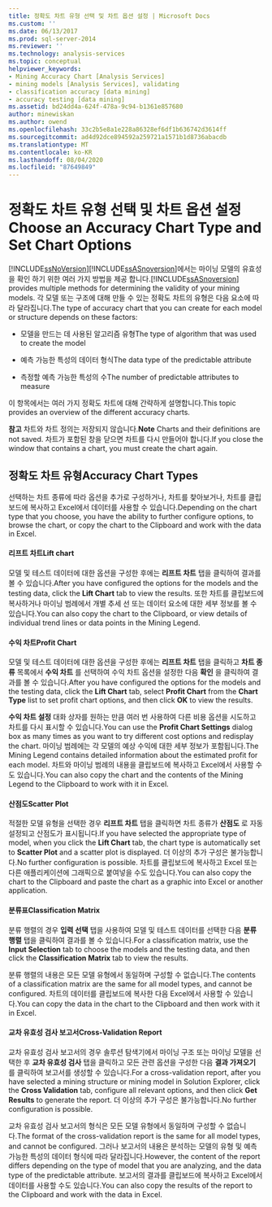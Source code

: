 ```yaml
---
title: 정확도 차트 유형 선택 및 차트 옵션 설정 | Microsoft Docs
ms.custom: ''
ms.date: 06/13/2017
ms.prod: sql-server-2014
ms.reviewer: ''
ms.technology: analysis-services
ms.topic: conceptual
helpviewer_keywords:
- Mining Accuracy Chart [Analysis Services]
- mining models [Analysis Services], validating
- classification accuracy [data mining]
- accuracy testing [data mining]
ms.assetid: bd24dd4a-624f-478a-9c94-b1361e857680
author: minewiskan
ms.author: owend
ms.openlocfilehash: 33c2b5e8a1e228a86328ef6df1b636742d3614ff
ms.sourcegitcommit: ad4d92dce894592a259721a1571b1d8736abacdb
ms.translationtype: MT
ms.contentlocale: ko-KR
ms.lasthandoff: 08/04/2020
ms.locfileid: "87649849"
---
```

# <a name="choose-an-accuracy-chart-type-and-set-chart-options"></a><span data-ttu-id="3bac1-102">정확도 차트 유형 선택 및 차트 옵션 설정</span><span class="sxs-lookup"><span data-stu-id="3bac1-102">Choose an Accuracy Chart Type and Set Chart Options</span></span>
  [!INCLUDE[ssNoVersion](../../includes/ssnoversion-md.md)]<span data-ttu-id="3bac1-103">[!INCLUDE[ssASnoversion](../../includes/ssasnoversion-md.md)]에서는 마이닝 모델의 유효성을 확인 하기 위한 여러 가지 방법을 제공 합니다.</span><span class="sxs-lookup"><span data-stu-id="3bac1-103">[!INCLUDE[ssASnoversion](../../includes/ssasnoversion-md.md)] provides multiple methods for determining the validity of your mining models.</span></span> <span data-ttu-id="3bac1-104">각 모델 또는 구조에 대해 만들 수 있는 정확도 차트의 유형은 다음 요소에 따라 달라집니다.</span><span class="sxs-lookup"><span data-stu-id="3bac1-104">The type of accuracy chart that you can create for each model or structure depends on these factors:</span></span>  
  
-   <span data-ttu-id="3bac1-105">모델을 만드는 데 사용된 알고리즘 유형</span><span class="sxs-lookup"><span data-stu-id="3bac1-105">The type of algorithm that was used to create the model</span></span>  
  
-   <span data-ttu-id="3bac1-106">예측 가능한 특성의 데이터 형식</span><span class="sxs-lookup"><span data-stu-id="3bac1-106">The data type of the predictable attribute</span></span>  
  
-   <span data-ttu-id="3bac1-107">측정할 예측 가능한 특성의 수</span><span class="sxs-lookup"><span data-stu-id="3bac1-107">The number of predictable attributes to measure</span></span>  
  
 <span data-ttu-id="3bac1-108">이 항목에서는 여러 가지 정확도 차트에 대해 간략하게 설명합니다.</span><span class="sxs-lookup"><span data-stu-id="3bac1-108">This topic provides an overview of the different accuracy charts.</span></span>  
  
 <span data-ttu-id="3bac1-109">**참고** 차트와 차트 정의는 저장되지 않습니다.</span><span class="sxs-lookup"><span data-stu-id="3bac1-109">**Note** Charts and their definitions are not saved.</span></span> <span data-ttu-id="3bac1-110">차트가 포함된 창을 닫으면 차트를 다시 만들어야 합니다.</span><span class="sxs-lookup"><span data-stu-id="3bac1-110">If you close the window that contains a chart, you must create the chart again.</span></span>  
  
## <a name="accuracy-chart-types"></a><span data-ttu-id="3bac1-111">정확도 차트 유형</span><span class="sxs-lookup"><span data-stu-id="3bac1-111">Accuracy Chart Types</span></span>  
 <span data-ttu-id="3bac1-112">선택하는 차트 종류에 따라 옵션을 추가로 구성하거나, 차트를 찾아보거나, 차트를 클립보드에 복사하고 Excel에서 데이터를 사용할 수 있습니다.</span><span class="sxs-lookup"><span data-stu-id="3bac1-112">Depending on the chart type that you choose, you have the ability to further configure options, to browse the chart, or copy the chart to the Clipboard and work with the data in Excel.</span></span>  
  
#### <a name="lift-chart"></a><span data-ttu-id="3bac1-113">리프트 차트</span><span class="sxs-lookup"><span data-stu-id="3bac1-113">Lift chart</span></span>  
 <span data-ttu-id="3bac1-114">모델 및 테스트 데이터에 대한 옵션을 구성한 후에는 **리프트 차트** 탭을 클릭하여 결과를 볼 수 있습니다.</span><span class="sxs-lookup"><span data-stu-id="3bac1-114">After you have configured the options for the models and the testing data, click the **Lift Chart** tab to view the results.</span></span> <span data-ttu-id="3bac1-115">또한 차트를 클립보드에 복사하거나 마이닝 범례에서 개별 추세 선 또는 데이터 요소에 대한 세부 정보를 볼 수 있습니다.</span><span class="sxs-lookup"><span data-stu-id="3bac1-115">You can also copy the chart to the Clipboard, or view details of individual trend lines or data points in the Mining Legend.</span></span>  
  
#### <a name="profit-chart"></a><span data-ttu-id="3bac1-116">수익 차트</span><span class="sxs-lookup"><span data-stu-id="3bac1-116">Profit Chart</span></span>  
 <span data-ttu-id="3bac1-117">모델 및 테스트 데이터에 대한 옵션을 구성한 후에는 **리프트 차트** 탭을 클릭하고 **차트 종류** 목록에서 **수익 차트** 를 선택하여 수익 차트 옵션을 설정한 다음 **확인** 을 클릭하여 결과를 볼 수 있습니다.</span><span class="sxs-lookup"><span data-stu-id="3bac1-117">After you have configured the options for the models and the testing data, click the **Lift Chart** tab, select **Profit Chart** from the **Chart Type** list to set profit chart options, and then click **OK** to view the results.</span></span>  
  
 <span data-ttu-id="3bac1-118">**수익 차트 설정** 대화 상자를 원하는 만큼 여러 번 사용하여 다른 비용 옵션을 시도하고 차트를 다시 표시할 수 있습니다.</span><span class="sxs-lookup"><span data-stu-id="3bac1-118">You can use the **Profit Chart Settings** dialog box as many times as you want to try different cost options and redisplay the chart.</span></span> <span data-ttu-id="3bac1-119">마이닝 범례에는 각 모델의 예상 수익에 대한 세부 정보가 포함됩니다.</span><span class="sxs-lookup"><span data-stu-id="3bac1-119">The Mining Legend contains detailed information about the estimated profit for each model.</span></span> <span data-ttu-id="3bac1-120">차트와 마이닝 범례의 내용을 클립보드에 복사하고 Excel에서 사용할 수도 있습니다.</span><span class="sxs-lookup"><span data-stu-id="3bac1-120">You can also copy the chart and the contents of the Mining Legend to the Clipboard to work with it in Excel.</span></span>  
  
#### <a name="scatter-plot"></a><span data-ttu-id="3bac1-121">산점도</span><span class="sxs-lookup"><span data-stu-id="3bac1-121">Scatter Plot</span></span>  
 <span data-ttu-id="3bac1-122">적절한 모델 유형을 선택한 경우 **리프트 차트** 탭을 클릭하면 차트 종류가 **산점도** 로 자동 설정되고 산점도가 표시됩니다.</span><span class="sxs-lookup"><span data-stu-id="3bac1-122">If you have selected the appropriate type of model, when you click the **Lift Chart** tab, the chart type is automatically set to **Scatter Plot** and a scatter plot is displayed.</span></span> <span data-ttu-id="3bac1-123">더 이상의 추가 구성은 불가능합니다.</span><span class="sxs-lookup"><span data-stu-id="3bac1-123">No further configuration is possible.</span></span> <span data-ttu-id="3bac1-124">차트를 클립보드에 복사하고 Excel 또는 다른 애플리케이션에 그래픽으로 붙여넣을 수도 있습니다.</span><span class="sxs-lookup"><span data-stu-id="3bac1-124">You can also copy the chart to the Clipboard and paste the chart as a graphic into Excel or another application.</span></span>  
  
#### <a name="classification-matrix"></a><span data-ttu-id="3bac1-125">분류표</span><span class="sxs-lookup"><span data-stu-id="3bac1-125">Classification Matrix</span></span>  
 <span data-ttu-id="3bac1-126">분류 행렬의 경우 **입력 선택** 탭을 사용하여 모델 및 테스트 데이터를 선택한 다음 **분류 행렬** 탭을 클릭하여 결과를 볼 수 있습니다.</span><span class="sxs-lookup"><span data-stu-id="3bac1-126">For a classification matrix, use the **Input Selection** tab to choose the models and the testing data, and then click the **Classification Matrix** tab to view the results.</span></span>  
  
 <span data-ttu-id="3bac1-127">분류 행렬의 내용은 모든 모델 유형에서 동일하며 구성할 수 없습니다.</span><span class="sxs-lookup"><span data-stu-id="3bac1-127">The contents of a classification matrix are the same for all model types, and cannot be configured.</span></span> <span data-ttu-id="3bac1-128">차트의 데이터를 클립보드에 복사한 다음 Excel에서 사용할 수 있습니다.</span><span class="sxs-lookup"><span data-stu-id="3bac1-128">You can copy the data in the chart to the Clipboard and then work with it in Excel.</span></span>  
  
#### <a name="cross-validation-report"></a><span data-ttu-id="3bac1-129">교차 유효성 검사 보고서</span><span class="sxs-lookup"><span data-stu-id="3bac1-129">Cross-Validation Report</span></span>  
 <span data-ttu-id="3bac1-130">교차 유효성 검사 보고서의 경우 솔루션 탐색기에서 마이닝 구조 또는 마이닝 모델을 선택한 후 **교차 유효성 검사** 탭을 클릭하고 모든 관련 옵션을 구성한 다음 **결과 가져오기** 를 클릭하여 보고서를 생성할 수 있습니다.</span><span class="sxs-lookup"><span data-stu-id="3bac1-130">For a cross-validation report, after you have selected a mining structure or mining model in Solution Explorer, click the **Cross Validation** tab, configure all relevant options, and then click **Get Results** to generate the report.</span></span> <span data-ttu-id="3bac1-131">더 이상의 추가 구성은 불가능합니다.</span><span class="sxs-lookup"><span data-stu-id="3bac1-131">No further configuration is possible.</span></span>  
  
 <span data-ttu-id="3bac1-132">교차 유효성 검사 보고서의 형식은 모든 모델 유형에서 동일하며 구성할 수 없습니다.</span><span class="sxs-lookup"><span data-stu-id="3bac1-132">The format of the cross-validation report is the same for all model types, and cannot be configured.</span></span> <span data-ttu-id="3bac1-133">그러나 보고서의 내용은 분석하는 모델의 유형 및 예측 가능한 특성의 데이터 형식에 따라 달라집니다.</span><span class="sxs-lookup"><span data-stu-id="3bac1-133">However, the content of the report differs depending on the type of model that you are analyzing, and the data type of the predictable attribute.</span></span> <span data-ttu-id="3bac1-134">보고서의 결과를 클립보드에 복사하고 Excel에서 데이터를 사용할 수도 있습니다.</span><span class="sxs-lookup"><span data-stu-id="3bac1-134">You can also copy the results of the report to the Clipboard and work with the data in Excel.</span></span>  
  
  

